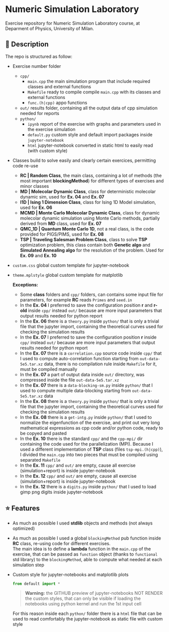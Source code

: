 # Numeric Simulation Laboratory

Exercise repository for Numeric Simulation Laboratory course, at Deparment of Physics, University of Milan.

## :blue_book: Description

The repo is structured as follow:

* Exercise number folder
  * `cpp/`
     * `main.cpp` the main simulation program that include required classes and external functions
     * `Makefile` ready to compile compile `main.cpp` with its classes and external functions
     * `func.(h|cpp)` appo functions
  * `out/` results folder, containing all the output data of cpp simulation needed for reports
  * `python/`
     * `ipynb` report of the exercise with graphs and parameters used in the exercise simulation
     * `default.py` custom style and default import packages inside `jupyter-notebook`
     * `html` jupyter-notebook converted in static html to easily read (with custom style)
* Classes build to solve easily and clearly certain exercices, permitting code re-use
   * **RC | Random Class**, the main class, containing a lot of methods (the most important **blockingMethod**) for different types of exercises and minor classes
   * **MD | Molecolar Dynamic Class**, class for deterministic molecolar dynamic sim, used for **Ex. 04** and **Ex. 07**
   * **I1D | Ising 1 Dimension Class**, class for Ising 1D Model simulation, used for **Ex. 06**
   * **MCMD | Monte Carlo Molecolar Dynamic Class**, class for dynamic molecolar dynamic simulation using Monte Carlo methods, partially derived from **MD** class, used for **Ex. 07**
   * **QMC_1D | Quantum Monte Carlo 1D**, not a real class, is the code provided for PIGS/PIMS, used for **Ex. 08**
   * **TSP | Traveling Salesman Problem Class**, class to solve **TSP** optimization problem, this class contain both **Genetic algo** and **Simulated Annealing algo** for the resolution of the problem. Used for **Ex. 09** and **Ex. 10**
* `custom.css` global custom template for jupyter-notebook
* `theme.mplstyle` global custom template for matplotlib
   
   **Exceptions:**
   
   * Some **class** folders and `cpp/` folders, can contains some input file for parameters, for example **RC** reads `Primes` and `seed.in`
   * In the **Ex. 04** I preferred to save the configuration position **r** and **r-old** inside `cpp/` instead `out/` because are more input parameters that output results needed for python report
   * In the **Ex. 06** there is a `theory.py` inside `python/` that is only a trivial file that the jupyter import, containing the theoretical curves used for checking the simulation results
   * In the **Ex. 07** I preferred to save the configuration position **r** inside `cpp/` instead `out/` because are more input parameters that output results needed for python report
   * In the **Ex. 07** there is a `correlation.cpp` source code inside `cpp/` that I used to compute auto-correlation function starting from `out-data-5e5.tar.xz` data, there is no compilation rule inside `Makefile` for it, must be compiled manually
   * In the **Ex. 07** a part of output data inside `out/` directory, was compressed inside the file `out-data-5e5.tar.xz`
   * In the **Ex. 07** there is a `data-blocking-sm.py` inside `python/` that I used to compute multiple data-blocking starting from `out-data-5e5.tar.xz` data
   * In the **Ex. 08** there is a `theory.py` inside `python/` that is only a trivial file that the jupyter import, containing the theoretical curves used for checking the simulation results
   * In the **Ex. 08** there is a `get-intg.py` inside `python/` that I used to normalize the eigenfunction of the exercise, and print out very long mathematical expressions as cpp code and/or python code, ready to be copyed and pasted
   * In the **Ex. 10** there is the standard `cpp/` and the `cpp-mpi/` dir containing the code used for the parallelization (MPI). Because I used a different implementation of **TSP** class (files `tsp-mpi.(h|cpp)`),\
I divided the `main.cpp` into two pieces that must be compiled using separated `Makefile`
   * In the **Ex. 11** `cpp/` and `out/` are empty, cause all exercise (simulation+report) is inside jupyter-notebook
   * In the **Ex. 12** `cpp/` and `out/` are empty, cause all exercise (simulation+report) is inside jupyter-notebook
   * In the **Ex. 12** there is a `digits.py` inside `python/` that I used to load gimp png digits inside jupyter-notebook
   
## :star: Features

* As much as possible I used **stdlib** objects and methods (not always optimized)
* As much as possible I used a global `blockingMethod` pub function inside **RC** class, re-using code for different exercises.\
The main idea is to define a **lambda** function in the `main.cpp` of the exercise, that can be passed as `function` object (thanks to `functional` std library) to the `blockingMethod`, able to compute what needed at each simulation step
* Custom style for jupyter-notebooks and matplotlib plots
  ```python
  from default import *
  ```
  > **Warning:** the GITHUB preview of jupyter-notebooks NOT RENDER the custom styles, that can only be visible if loading the notebooks using python kernel and run the 1st input cell
  
  For this reason inside each `python/` folder there is a `html` file that can be used to read comfortably the jupyter-notebook as static file with custom style
